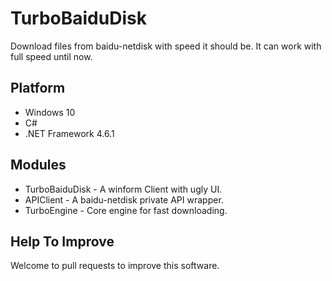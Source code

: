 # TurboBaiduDisk
Download files from baidu-netdisk with speed it should be. It can work with full speed until now.
## Platform
* Windows 10
* C#
* .NET Framework 4.6.1
## Modules
* TurboBaiduDisk - A winform Client with ugly UI.
* APIClient - A baidu-netdisk private API wrapper.
* TurboEngine - Core engine for fast downloading.
## Help To Improve
Welcome to pull requests to improve this software.
